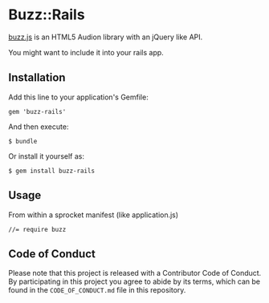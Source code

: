 # Buzz::Rails

[buzz.js][1] is an HTML5 Audion library with an jQuery like API.

You might want to include it into your rails app.

## Installation

Add this line to your application's Gemfile:

    gem 'buzz-rails'

And then execute:

    $ bundle

Or install it yourself as:

    $ gem install buzz-rails

## Usage

From within a sprocket manifest (like application.js)

    //= require buzz

[1]: http://buzz.jaysalvat.com

## Code of Conduct
Please note that this project is released with a Contributor Code of
Conduct. By participating in this project you agree to abide by its
terms, which can be found in the `CODE_OF_CONDUCT.md` file in this
repository.
